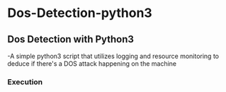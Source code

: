 # Dos-Detection-python3
## Dos Detection with Python3
-A simple python3 script that utilizes logging and resource monitoring to deduce if there's a DOS attack happening on the machine

### Execution
